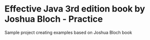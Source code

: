 # Effective Java 3rd edition book by Joshua Bloch - Practice
Sample project creating examples based on Joshua Bloch book